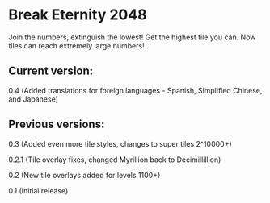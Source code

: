 # Break Eternity 2048
Join the numbers, extinguish the lowest! Get the highest tile you can. Now tiles can reach extremely large numbers!

## Current version:

0.4 (Added translations for foreign languages - Spanish, Simplified Chinese, and Japanese)

## Previous versions:

0.3 (Added even more tile styles, changes to super tiles 2^10000+)

0.2.1 (Tile overlay fixes, changed Myrillion back to Decimillillion)

0.2 (New tile overlays added for levels 1100+)

0.1 (Initial release)
